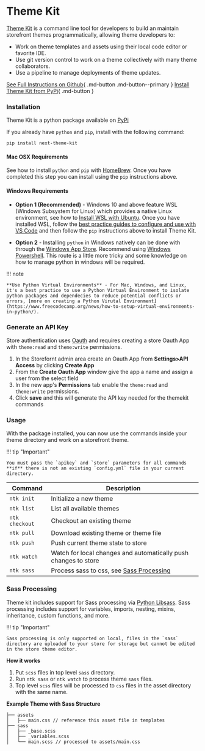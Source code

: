 # Theme Kit

[Theme Kit](https://github.com/29next/theme-kit) is a command line tool for developers to build an maintain storefront themes programmatically, allowing theme developers to:

- Work on theme templates and assets using their local code editor or favorite IDE.
- Use git version control to work on a theme collectively with many theme collaborators.
- Use a pipeline to manage deployments of theme updates.

[See Full Instructions on Github](https://github.com/29next/theme-kit){ .md-button .md-button--primary } [Install Theme Kit from PyPi](https://pypi.org/project/next-theme-kit/){ .md-button }


### Installation

Theme Kit is a python package available on [PyPi](https://pypi.org/project/next-theme-kit/)

If you already have `python` and `pip`, install with the following command:

```
pip install next-theme-kit
```

#### Mac OSX Requirements
See how to install `python` and `pip` with [HomeBrew](https://docs.brew.sh/Homebrew-and-Python#python-3x). Once you have completed this step you can install using the `pip` instructions above.

#### Windows Requirements
<!---See how to install `python` and `pip` with [Chocolatey](https://python-docs.readthedocs.io/en/latest/starting/install3/win.html). Once you have completed this step you can install using the `pip` instructions above.--->

* **Option 1 (Recommended)** - Windows 10 and above feature WSL (Windows Subsystem for Linux) which provides a native Linux environment, see how to [Install WSL with Ubuntu](https://docs.microsoft.com/en-us/windows/wsl/install). Once you have installed WSL, follow the [best practice guides to configure and use with VS Code](https://docs.microsoft.com/en-us/windows/wsl/setup/environment) and then follow the `pip` instructions above to install Theme Kit.

* **Option 2** - Installing `python` in Windows natively can be done with through the [Windows App Store](https://apps.microsoft.com/store/detail/python-39/9P7QFQMJRFP7?hl=en-us&gl=us). Recommend using [Windows Powershell](https://apps.microsoft.com/store/detail/powershell/9MZ1SNWT0N5D?hl=en-us&gl=us). This route is a little more tricky and some knowledge on how to manage python in windows will be required.

!!! note

    **Use Python Virtual Environments** - For Mac, Windows, and Linux, it's a best practice to use a Python Virtual Environment to isolate python packages and dependecies to reduce potential conflicts or errors, [more on creating a Python Virutal Environment](https://www.freecodecamp.org/news/how-to-setup-virtual-environments-in-python/).


### Generate an API Key
Store authentication uses [Oauth](https://auth0.com/intro-to-iam/what-is-oauth-2/) and requires creating a store Oauth App with `theme:read` and `theme:write` permissions.

1. In the Storefornt admin area create an Oauth App from **Settings>API Access** by clicking **Create App**
2. From the **Create Oauth App** window give the app a name and assign a user from the select field
3. In the new app's **Permissions** tab enable the `theme:read` and `theme:write` permissions.
4. Click **save** and this will generate the API key needed for the themekit commands

### Usage
With the package installed, you can now use the commands inside your theme directory and work on a storefront theme.

!!! tip "Important"

    You must pass the `apikey` and `store` parameters for all commands **if** there is not an existing `config.yml` file in your current directory.


| Command      | Description                          |
| ----------- | ------------------------------------ |
| `ntk init`       | Initialize a new theme  |
| `ntk list`       | List all available themes |
| `ntk checkout`    | Checkout an existing theme |
| `ntk pull`       | Download existing theme or theme file |
| `ntk push`       | Push current theme state to store |
| `ntk watch`    | Watch for local changes and automatically push changes to store |
| `ntk sass`       | Process sass to css, see [Sass Processing](#sass-processing) |


### Sass Processing
Theme kit includes support for Sass processing via [Python Libsass](https://sass.github.io/libsass-python/). Sass processing includes support for variables, imports, nesting, mixins, inheritance, custom functions, and more.

!!! tip "Important"

    Sass processing is only supported on local, files in the `sass` directory are uploaded to your store for storage but cannot be edited in the store theme editor.

**How it works**

1. Put `scss` files in top level `sass` directory.
2. Run `ntk sass` or `ntk watch` to process theme `sass` files.
3. Top level `scss` files will be processed to `css` files in the asset directory with the same name.

**Example Theme with Sass Structure**
```
├── assets
│   ├── main.css // reference this asset file in templates
├── sass
│   ├── _base.scss
│   ├── _variables.scss
│   └── main.scss // processed to assets/main.css
```
